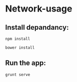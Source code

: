 # Network-usage



## Install depandancy: 

`npm install`

`bower install`




## Run the app: 


`grunt serve`



